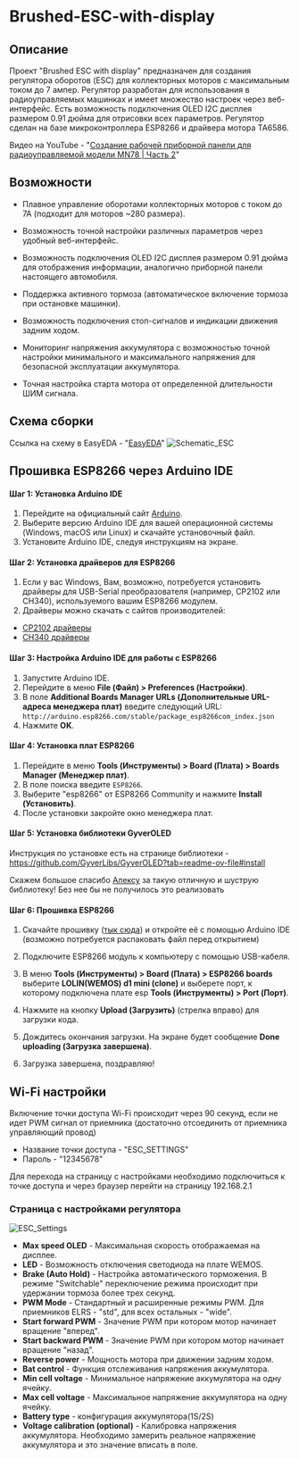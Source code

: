 # Brushed-ESC-with-display

<!-- ![imagine](doc/img_esc.JPG) -->
## Описание

<a name="test1"></a>
Проект "Brushed ESC with display" предназначен для создания регулятора оборотов (ESC) для коллекторных моторов с максимальным током до 7 ампер. Регулятор разработан для использования в радиоуправляемых машинках и имеет множество настроек через веб-интерфейс. Есть возможность подключения OLED I2C дисплея размером 0.91 дюйма для отрисовки всех параметров. Регулятор сделан на базе микроконтроллера ESP8266 и драйвера мотора TA6586.

 Видео на YouTube - "[Создание рабочей приборной панели для радиоуправляемой модели MN78 | Часть 2](https://youtu.be/tsTFnizV5i4?si=5KJ4gRqjkPQE3evj)"

## Возможности

- Плавное управление оборотами коллекторных моторов с током до 7А (подходит для моторов ~280 размера).

- Возможность точной настройки различных параметров через удобный веб-интерфейс.
- Возможность подключения OLED I2C дисплея размером 0.91 дюйма для отображения информации, аналогично приборной панели настоящего автомобиля.
- Поддержка активного тормоза (автоматическое включение тормоза при остановке машинки).
- Возможность подключения стоп-сигналов и индикации движения задним ходом.
- Мониторинг напряжения аккумулятора с возможностью точной настройки минимального и максимального напряжения для безопасной эксплуатации аккумулятора.
- Точная настройка старта мотора от определенной длительности ШИМ сигнала.

## Схема cборки

 Ссылка на схему в EasyEDA - "[EasyEDA](https://oshwlab.com/redbanannas)"
![Schematic_ESC](doc/Schematic.jpg)

## Прошивка ESP8266 через Arduino IDE

#### Шаг 1: Установка Arduino IDE

1. Перейдите на официальный сайт [Arduino](https://www.arduino.cc/en/software).
2. Выберите версию Arduino IDE для вашей операционной системы (Windows, macOS или Linux) и скачайте установочный файл.
3. Установите Arduino IDE, следуя инструкциям на экране.

#### Шаг 2: Установка драйверов для ESP8266

1. Если у вас Windows, Вам, возможно, потребуется установить драйверы для USB-Serial преобразователя (например, CP2102 или CH340), используемого вашим ESP8266 модулем.
2. Драйверы можно скачать с сайтов производителей:

- [CP2102 драйверы](https://www.silabs.com/developers/usb-to-uart-bridge-vcp-drivers)
- [CH340 драйверы](http://www.wch.cn/downloads/category/5.html)

#### Шаг 3: Настройка Arduino IDE для работы с ESP8266

1. Запустите Arduino IDE.
2. Перейдите в меню **File (Файл) > Preferences (Настройки)**.
3. В поле **Additional Boards Manager URLs (Дополнительные URL-адреса менеджера плат)** введите следующий URL: `http://arduino.esp8266.com/stable/package_esp8266com_index.json`
4. Нажмите **OK**.

#### Шаг 4: Установка плат ESP8266

1. Перейдите в меню **Tools (Инструменты) > Board (Плата) > Boards Manager (Менеджер плат)**.
2. В поле поиска введите `ESP8266`.
3. Выберите "esp8266" от ESP8266 Community и нажмите **Install (Установить)**.
4. После установки закройте окно менеджера плат.

#### Шаг 5: Установка библиотеки GyverOLED

Инструкция по установке есть на странице библиотеки - <https://github.com/GyverLibs/GyverOLED?tab=readme-ov-file#install>

Скажем большое спасибо [Алексу](https://github.com/AlexGyver) за такую отличную и шуструю библиотеку! Без нее бы не получилось это реализовать

#### Шаг 6: Прошивка ESP8266

1. Скачайте прошивку ([тык сюда](https://github.com/NovoselovMilk/Brushed-ESC-with-display/archive/refs/heads/main.zip)) и откройте её с помощью Arduino IDE (возможно потребуется распаковать файл перед открытием)

2. Подключите ESP8266 модуль к компьютеру с помощью USB-кабеля.

3. В меню **Tools (Инструменты) > Board (Плата) > ESP8266 boards** выберите **LOLIN(WEMOS) d1 mini (clone)** и выберете порт, к которому подключена плате esp **Tools (Инструменты) > Port (Порт)**.
4. Нажмите на кнопку **Upload (Загрузить)** (стрелка вправо) для загрузки кода.

5. Дождитесь окончания загрузки. На экране будет сообщение **Done uploading (Загрузка завершена)**.
6. Загрузка завершена, поздравляю!

## Wi-Fi настройки

Включение точки доступа Wi-Fi происходит через 90 секунд, если не идет PWM сигнал от приемника (достаточно отсоединить от приемника управляющий провод)

- Название точки доступа - "ESC_SETTINGS"  
- Пароль - "12345678"

Для перехода на страницу с настройками необходимо подключиться к точке доступа и через браузер перейти на страницу 192.168.2.1  

### Страница с настройками регулятора

![ESC_Settings](doc/ESC_Settings.png)

- **Max speed OLED** - Максимальная скорость отображаемая на дисплее.
- **LED** - Возможность отключения светодиода на плате WEMOS.
- **Brake (Auto Hold)** - Настройка автоматического торможения. В режиме "Switchable" переключение режима происходит при удержании тормоза более трех секунд.
- **PWM Mode** - Стандартный и расширенные режимы PWM. Для приемников ELRS - "std", для всех остальных - "wide".
- **Start forward PWM** - Значение PWM при котором мотор начинает вращение "вперед".
- **Start backward PWM** - Значение PWM при котором мотор начинает вращение "назад".
- **Reverse power** - Мощность мотора при движении задним ходом.
- **Bat control** - Функция отслеживания напряжения аккумулятора.
- **Min cell voltage** - Минимальное напряжение аккумулятора на одну ячейку.
- **Max cell voltage** - Максимальное напряжение аккумулятора на одну ячейку.
- **Battery type** - конфигурация аккумулятора(1S/2S)
- **Voltage calibration (optional)** - Калибровка напряжения аккумулятора. Необходимо замерить реальное напряжение аккумулятора и это значение вписать в поле.
